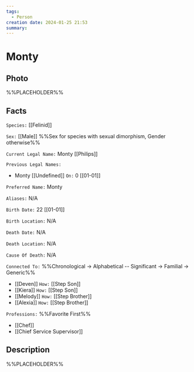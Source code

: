 ```yaml
---
tags:
  - Person
creation date: 2024-01-25 21:53
summary:
---
```

# Monty

## Photo

%%PLACEHOLDER%%

## Facts

`Species:` [[Felinid]]

`Sex:` [[Male]] %%Sex for species with sexual dimorphism, Gender otherwise%%

`Current Legal Name:` Monty [[Philips]]

`Previous Legal Names:`
- Monty [[Undefined]] `On:` 0 [[01-01]]

`Preferred Name:` Monty

`Aliases:` N/A

`Birth Date:` 22 [[01-01]]

`Birth Location:` N/A

`Death Date:` N/A

`Death Location:` N/A

`Cause Of Death:` N/A

`Connected To:` %%Chronological -> Alphabetical -- Significant -> Familial -> Generic%%
- [[Deven]] `How:` [[Step Son]]
- [[Kiera]] `How:` [[Step Son]]
- [[Melody]] `How:` [[Step Brother]]
- [[Alexia]] `How:` [[Step Brother]]

`Professions:` %%Favorite First%%
- [[Chef]]
- [[Chief Service Supervisor]]

## Description

%%PLACEHOLDER%%
